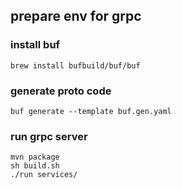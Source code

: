 ## prepare env for grpc

### install buf

```shell
brew install bufbuild/buf/buf
```

### generate proto code

```shell
buf generate --template buf.gen.yaml
```

### run grpc server

```shell
mvn package
sh build.sh
./run services/
```
